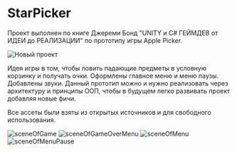 
# StarPicker

Проект выполнен по книге Джереми Бонд "UNITY и C# ГЕЙМДЕВ от ИДЕИ до РЕАЛИЗАЦИИ" по прототипу игры Apple Picker.

![Новый проект](https://user-images.githubusercontent.com/59263802/121125588-6067ec00-c859-11eb-88e1-83a884597ec1.gif)

Идея игры в том, чтобы ловить падающие предметы в условную корзинку и получать очки. 
Оформлены главное меню и меню паузы. Добавлены звуки. Данный прототип можно и нужно реализовать через архитектуру и
принципы ООП, чтобы в будущем легко развивать проект добавляя новые фичи.

Все ассеты были взяты из открытых источников и для свободного использования.

![sceneOfGame](https://user-images.githubusercontent.com/59263802/119784296-a4c1c680-bf00-11eb-96fb-e5918c4748da.png)
![sceneOfGameOverMenu](https://user-images.githubusercontent.com/59263802/119784302-a68b8a00-bf00-11eb-850c-1046c7d3c14a.png)
![sceneOfMenu](https://user-images.githubusercontent.com/59263802/119784309-a8554d80-bf00-11eb-85b0-7bc16fc6ba5a.png)
![sceneOfMenuPause](https://user-images.githubusercontent.com/59263802/119784316-a9867a80-bf00-11eb-8274-ef8d99b5c4df.png)
